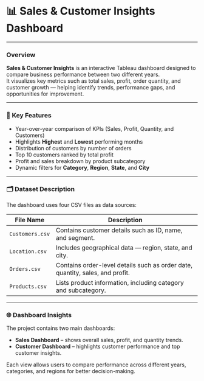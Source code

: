# 📊 Sales & Customer Insights Dashboard


---

### Overview
**Sales & Customer Insights** is an interactive Tableau dashboard designed to compare business performance between two different years.  
It visualizes key metrics such as total sales, profit, order quantity, and customer growth — helping identify trends, performance gaps, and opportunities for improvement.

---

### 🎯 Key Features
- Year-over-year comparison of KPIs (Sales, Profit, Quantity, and Customers)  
- Highlights **Highest** and **Lowest** performing months  
- Distribution of customers by number of orders  
- Top 10 customers ranked by total profit  
- Profit and sales breakdown by product subcategory  
- Dynamic filters for **Category**, **Region**, **State**, and **City**

---

### 🗂️ Dataset Description

The dashboard uses four CSV files as data sources:

| File Name | Description |
|------------|-------------|
| `Customers.csv` | Contains customer details such as ID, name, and segment. |
| `Location.csv` | Includes geographical data — region, state, and city. |
| `Orders.csv` | Contains order-level details such as order date, quantity, sales, and profit. |
| `Products.csv` | Lists product information, including category and subcategory. |

---

### 🌐 Dashboard Insights
The project contains two main dashboards:
- **Sales Dashboard** – shows overall sales, profit, and quantity trends.  
- **Customer Dashboard** – highlights customer performance and top customer insights.  

Each view allows users to compare performance across different years, categories, and regions for better decision-making.
